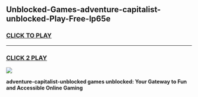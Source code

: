 
## Unblocked-Games-adventure-capitalist-unblocked-Play-Free-lp65e
<h3>
<a href="https://premium76.site?title=adventure-capitalist-unblocked&ref=20M">CLICK TO PLAY</a></h3>
<hr>

<h3>
<a href="https://premium76.site?title=adventure-capitalist-unblocked&ref=20M">CLICK 2 PLAY</a>
  
</h3>

<a href="https://premium76.site?title=adventure-capitalist-unblocked&ref=19M"><img src="https://clearcache.store/games.png"></a>


**adventure-capitalist-unblocked games unblocked: Your Gateway to Fun and Accessible Online Gaming**
